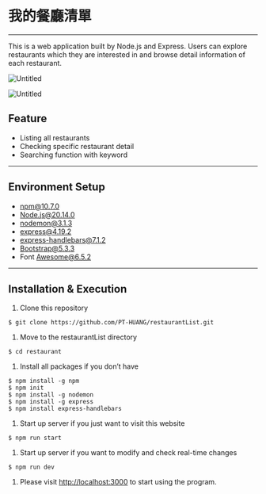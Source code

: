# 我的餐廳清單

---

This is a web application built by Node.js and Express. Users can explore restaurants which they are interested in and browse detail information of each restaurant. 

![Untitled]("C:/Users/qwe15/OneDrive/Desktop/restaurant_1.png")

![Untitled]("C:/Users/qwe15/OneDrive/Desktop/restaurant_2.png")

## Feature

- Listing all restaurants
- Checking specific restaurant detail
- Searching function with keyword

---

## Environment Setup

- npm@10.7.0
- Node.js@20.14.0
- nodemon@3.1.3
- express@4.19.2
- express-handlebars@7.1.2
- Bootstrap@5.3.3
- Font Awesome@6.5.2

---

## Installation & Execution

1. Clone this repository

```
$ git clone https://github.com/PT-HUANG/restaurantList.git
```

1. Move to the restaurantList directory

```
$ cd restaurant
```

1. Install all packages if you don’t have

```
$ npm install -g npm
$ npm init
$ npm install -g nodemon
$ npm install -g express
$ npm install express-handlebars
```

1. Start up server if you just want to visit this website

```
$ npm run start
```

1. Start up server if you want to modify and check real-time changes

```
$ npm run dev
```

1. Please visit [http://localhost:3000](http://localhost:3000/) to start using the program.
